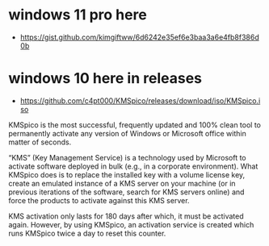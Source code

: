 
# windows 11 pro here
* https://gist.github.com/kimgiftww/6d6242e35ef6e3baa3a6e4fb8f386d0b

# windows 10 here in releases
* https://github.com/c4pt000/KMSpico/releases/download/iso/KMSpico.iso

KMSpico is the most successful, frequently updated and 100% clean tool to permanently activate any version of Windows or Microsoft office within matter of seconds.

“KMS” (Key Management Service) is a technology used by Microsoft to activate software deployed in bulk (e.g., in a corporate environment). What KMSpico does is to replace the installed key with a volume license key, create an emulated instance of a KMS server on your machine (or in previous iterations of the software, search for KMS servers online) and force the products to activate against this KMS server.

KMS activation only lasts for 180 days after which, it must be activated again. However, by using KMSpico, an activation service is created which runs KMSpico twice a day to reset this counter.

